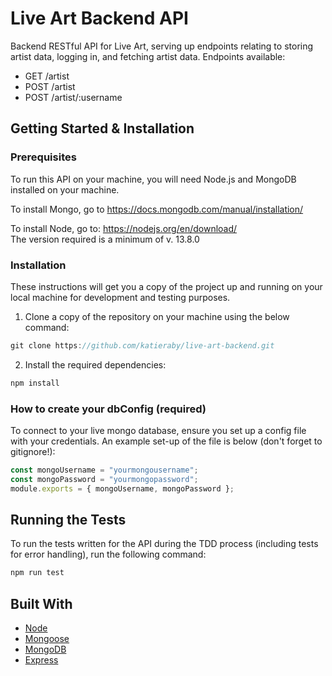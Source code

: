 # Live Art Backend API
Backend RESTful API for Live Art, serving up endpoints relating to storing artist data, logging in, and fetching artist data.
Endpoints available: 
- GET /artist
- POST /artist
- POST /artist/:username


## Getting Started & Installation
  ### Prerequisites

  To run this API on your machine, you will need Node.js and MongoDB installed on your machine.

  To install Mongo, go to https://docs.mongodb.com/manual/installation/

  To install Node, go to: https://nodejs.org/en/download/ \
  The version required is a minimum of v. 13.8.0

  ### Installation
These instructions will get you a copy of the project up and running on your local machine for development and testing purposes.

1. Clone a copy of the repository on your machine using the below command:

```javascript
git clone https://github.com/katieraby/live-art-backend.git
```

2. Install the required dependencies:

```javascript
npm install
```

  ### How to create your dbConfig (required)
  
  To connect to your live mongo database, ensure you set up a config file with your credentials. 
  An example set-up of the file is below (don't forget to gitignore!):
  
  ```javascript
const mongoUsername = "yourmongousername";
const mongoPassword = "yourmongopassword";
module.exports = { mongoUsername, mongoPassword };
```

## Running the Tests

To run the tests written for the API during the TDD process (including tests for error handling), run the following command:
```javascript
npm run test
```

## Built With

- [Node](https://nodejs.org/en/)
- [Mongoose](https://mongoosejs.com/)
- [MongoDB](https://www.mongodb.com/)
- [Express](https://expressjs.com/)

